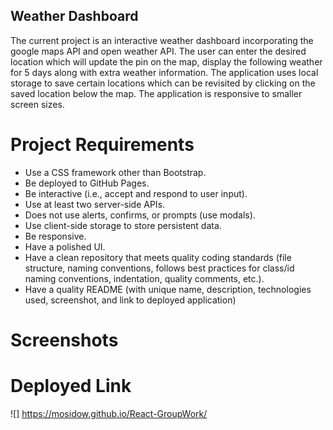 ## Weather Dashboard 
The current project is an interactive weather dashboard incorporating the google maps API and open weather API. The user can enter the desired location which will update the pin on the map, display the following weather for 5 days along with extra weather information. The application uses local storage to save certain locations which can be revisited by clicking on the saved location below the map. The application is responsive to smaller screen sizes. 


# Project Requirements
  
* Use a CSS framework other than Bootstrap.
* Be deployed to GitHub Pages.
* Be interactive (i.e., accept and respond to user input).
* Use at least two server-side APIs.
* Does not use alerts, confirms, or prompts (use modals).
* Use client-side storage to store persistent data.
* Be responsive.
* Have a polished UI.
* Have a clean repository that meets quality coding standards (file structure, naming conventions, follows best practices for class/id naming conventions, indentation, quality comments, etc.).
* Have a quality README (with unique name, description, technologies used, screenshot, and link to deployed application)

# Screenshots


# Deployed Link
![] https://mosidow.github.io/React-GroupWork/

